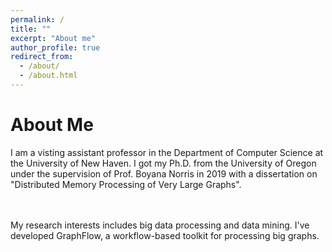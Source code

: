 ```yaml
---
permalink: /
title: ""
excerpt: "About me"
author_profile: true
redirect_from: 
  - /about/
  - /about.html
---
```


<h1> About Me </h1>

I am a visting assistant professor in the Department of Computer Science at the University of New Haven.
I got my Ph.D. from the University of Oregon under the supervision of Prof. Boyana Norris in 2019 with a dissertation on "Distributed Memory Processing of Very Large Graphs". 

<br>
<br>
My research interests includes big data processing and data mining. I've developed GraphFlow, a workflow-based toolkit for processing big graphs. 
